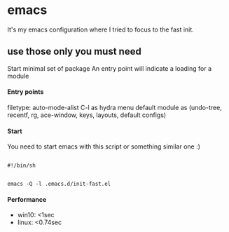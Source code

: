 # emacs

It's my emacs configuration where I tried to focus to the fast init.

## use those only you must need
Start minimal set of package
An entry point will indicate a loading for a module

#### Entry points
filetype: auto-mode-alist
C-l as hydra menu
default module as (undo-tree, recentf, rg, ace-window, keys, layouts, default configs)

#### Start
You need to start emacs with this script or something similar one :)

<code>
#!/bin/sh

emacs -Q -l .emacs.d/init-fast.el
</code>

#### Performance
- win10: <1sec
- linux: <0.74sec
